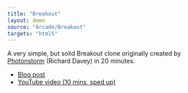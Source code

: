 ```yaml
---
title: "Breakout"
layout: demo
source: "Arcade/Breakout"
targets: "html5"
---
```


A very simple, but solid Breakout clone originally created by [Photonstorm](http://www.photonstorm.com/)&nbsp;(Richard Davey)&nbsp;in 20 minutes.

- [Blog post](http://www.photonstorm.com/tags/breakout)
- [YouTube video (10 mins, sped up)](http://www.youtube.com/watch?v=JUG2XRV3i78)
